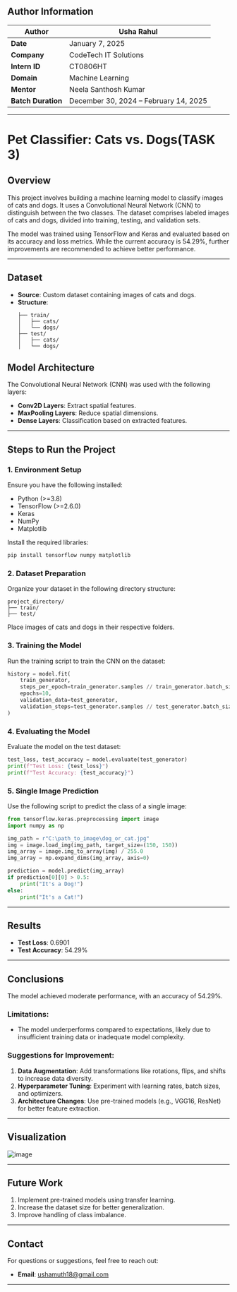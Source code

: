 

## **Author Information**  
| **Author**        | **Usha Rahul**              |  
|--------------------|-----------------------------|  
| **Date**          | January 7, 2025            |  
| **Company**       | CodeTech IT Solutions      |  
| **Intern ID**     | CT0806HT                   |  
| **Domain**        | Machine Learning           |  
| **Mentor**        | Neela Santhosh Kumar       |  
| **Batch Duration**| December 30, 2024 – February 14, 2025 |  

---
# **Pet Classifier: Cats vs. Dogs(TASK 3)**

## **Overview**  
This project involves building a machine learning model to classify images of cats and dogs. It uses a Convolutional Neural Network (CNN) to distinguish between the two classes. The dataset comprises labeled images of cats and dogs, divided into training, testing, and validation sets.  

The model was trained using TensorFlow and Keras and evaluated based on its accuracy and loss metrics. While the current accuracy is 54.29%, further improvements are recommended to achieve better performance.  

---

## **Dataset**  
- **Source**: Custom dataset containing images of cats and dogs.  
- **Structure**:  
  ```
  ├── train/
  │   ├── cats/
  │   └── dogs/
  ├── test/
  │   ├── cats/
  │   └── dogs/
  ```


## **Model Architecture**  
The Convolutional Neural Network (CNN) was used with the following layers:  
- **Conv2D Layers**: Extract spatial features.  
- **MaxPooling Layers**: Reduce spatial dimensions.  
- **Dense Layers**: Classification based on extracted features.  

---

## **Steps to Run the Project**  

### **1. Environment Setup**  
Ensure you have the following installed:  
- Python (>=3.8)  
- TensorFlow (>=2.6.0)  
- Keras  
- NumPy  
- Matplotlib  

Install the required libraries:  
```bash  
pip install tensorflow numpy matplotlib  
```  

### **2. Dataset Preparation**  
Organize your dataset in the following directory structure:  
```
project_directory/
├── train/
├── test/
```  
Place images of cats and dogs in their respective folders.  

### **3. Training the Model**  
Run the training script to train the CNN on the dataset:  
```python  
history = model.fit(
    train_generator,
    steps_per_epoch=train_generator.samples // train_generator.batch_size,
    epochs=10,
    validation_data=test_generator,
    validation_steps=test_generator.samples // test_generator.batch_size
)
```  

### **4. Evaluating the Model**  
Evaluate the model on the test dataset:  
```python  
test_loss, test_accuracy = model.evaluate(test_generator)
print(f"Test Loss: {test_loss}")
print(f"Test Accuracy: {test_accuracy}")
```  

### **5. Single Image Prediction**  
Use the following script to predict the class of a single image:  
```python  
from tensorflow.keras.preprocessing import image  
import numpy as np  

img_path = r"C:\path_to_image\dog_or_cat.jpg"  
img = image.load_img(img_path, target_size=(150, 150))  
img_array = image.img_to_array(img) / 255.0  
img_array = np.expand_dims(img_array, axis=0)  

prediction = model.predict(img_array)  
if prediction[0][0] > 0.5:  
    print("It's a Dog!")  
else:  
    print("It's a Cat!")  
```  

---

## **Results**  
- **Test Loss**: 0.6901  
- **Test Accuracy**: 54.29%  

---

## **Conclusions**  
The model achieved moderate performance, with an accuracy of 54.29%.  
### **Limitations**:  
- The model underperforms compared to expectations, likely due to insufficient training data or inadequate model complexity.  

### **Suggestions for Improvement**:  
1. **Data Augmentation**: Add transformations like rotations, flips, and shifts to increase data diversity.  
2. **Hyperparameter Tuning**: Experiment with learning rates, batch sizes, and optimizers.  
3. **Architecture Changes**: Use pre-trained models (e.g., VGG16, ResNet) for better feature extraction.  

---

## **Visualization**  
![image](https://github.com/user-attachments/assets/9a5e7bb0-6e36-4d06-8f56-a7d516c6ee5c)

---

## **Future Work**  
1. Implement pre-trained models using transfer learning.  
2. Increase the dataset size for better generalization.  
3. Improve handling of class imbalance.  

---

## **Contact**  
For questions or suggestions, feel free to reach out:  
- **Email**: ushamuth18@gmail.com

---  

